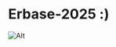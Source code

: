 # Erbase-2025 :)
![Alt](https://repobeats.axiom.co/api/embed/6524db7c5d6a4d4f034de7a7536c0c0c12de8ca1.svg "Repobeats analytics image")
